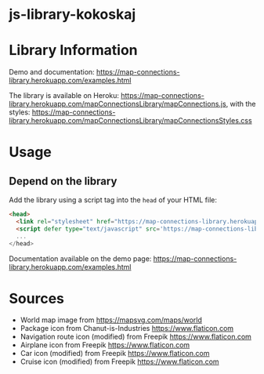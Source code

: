 # js-library-kokoskaj
# Library Information
Demo and documentation: https://map-connections-library.herokuapp.com/examples.html

The library is available on Heroku: https://map-connections-library.herokuapp.com/mapConnectionsLibrary/mapConnections.js, with the styles: https://map-connections-library.herokuapp.com/mapConnectionsLibrary/mapConnectionsStyles.css

# Usage
## Depend on the library
Add the library using a script tag into the `head` of your HTML file:
```html
<head>
  <link rel="stylesheet" href="https://map-connections-library.herokuapp.com/mapConnectionsLibrary/mapConnectionsStyles.css">
  <script defer type="text/javascript" src='https://map-connections-library.herokuapp.com/mapConnectionsLibrary/mapConnections.js'>
  ...
</head>
```

Documentation available on the demo page: https://map-connections-library.herokuapp.com/examples.html

# Sources
* World map image from https://mapsvg.com/maps/world
* Package icon from Chanut-is-Industries https://www.flaticon.com
* Navigation route icon (modified) from Freepik https://www.flaticon.com
* Airplane icon from Freepik https://www.flaticon.com
* Car icon (modified) from Freepik https://www.flaticon.com
* Cruise icon (modified) from Freepik https://www.flaticon.com
